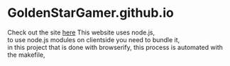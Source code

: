 # GoldenStarGamer.github.io
Check out the site [here](https://GoldenStarGamer.github.io/)
This website uses node.js,  
to use node.js modules on clientside you need to bundle it,  
in this project that is done with browserify, this process is automated with the makefile,